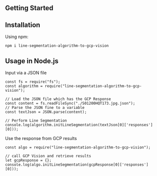 ## Getting Started

## Installation

Using npm:

``npm i line-segmentation-algorithm-to-gcp-vision``

## Usage in Node.js

Input via a JSON file
```JS
const fs = require("fs");
const algorithm = require("line-segmentation-algorithm-to-gcp-vision");

// Load the JSON file which has the GCP Response
const content = fs.readFileSync("./S01200HQT173.jpg.json");
// Parse the JSON fine to a variable
const textJson = JSON.parse(content);

// Perform Line Segmentation
console.log(algorithm.initLineSegmentation(textJson[0]['responses'][0]));
```

Use the response from GCP results

```JS
const algo = require("line-segmentation-algorithm-to-gcp-vision");

// call GCP Vision and retrieve results
let gcpResponse = {};
console.log(algo.initLineSegmentation(gcpResponse[0]['responses'][0]));
```

